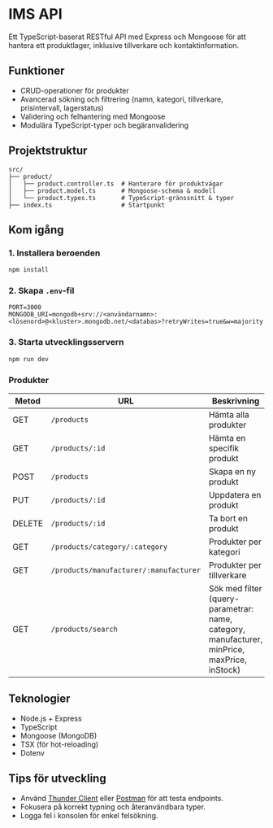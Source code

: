
# IMS API

Ett TypeScript-baserat RESTful API med Express och Mongoose för att hantera ett produktlager, inklusive tillverkare och kontaktinformation.

## Funktioner

- CRUD-operationer för produkter
- Avancerad sökning och filtrering (namn, kategori, tillverkare, prisintervall, lagerstatus)
- Validering och felhantering med Mongoose
- Modulära TypeScript-typer och begäranvalidering

## Projektstruktur

```
src/
├── product/
│   ├── product.controller.ts  # Hanterare för produktvägar
│   ├── product.model.ts       # Mongoose-schema & modell
│   └── product.types.ts       # TypeScript-gränssnitt & typer
├── index.ts                   # Startpunkt
```

## Kom igång

### 1. Installera beroenden

```bash
npm install
```

### 2. Skapa `.env`-fil

```env
PORT=3000
MONGODB_URI=mongodb+srv://<användarnamn>:<lösenord>@<kluster>.mongodb.net/<databas>?retryWrites=true&w=majority
```

### 3. Starta utvecklingsservern

```bash
npm run dev
```

### Produkter

| Metod | URL | Beskrivning |
|-------|-----|-------------|
| GET | `/products` | Hämta alla produkter |
| GET | `/products/:id` | Hämta en specifik produkt |
| POST | `/products` | Skapa en ny produkt |
| PUT | `/products/:id` | Uppdatera en produkt |
| DELETE | `/products/:id` | Ta bort en produkt |
| GET | `/products/category/:category` | Produkter per kategori |
| GET | `/products/manufacturer/:manufacturer` | Produkter per tillverkare |
| GET | `/products/search` | Sök med filter (query-parametrar: name, category, manufacturer, minPrice, maxPrice, inStock) |

## Teknologier

- Node.js + Express
- TypeScript
- Mongoose (MongoDB)
- TSX (för hot-reloading)
- Dotenv

## Tips för utveckling

- Använd [Thunder Client](https://www.thunderclient.com/) eller [Postman](https://www.postman.com/) för att testa endpoints.
- Fokusera på korrekt typning och återanvändbara typer.
- Logga fel i konsolen för enkel felsökning.

